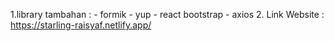 1.library tambahan :
    - formik
    - yup
    - react bootstrap
    - axios
2. Link Website : https://starling-raisyaf.netlify.app/
